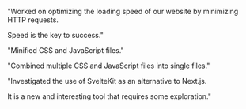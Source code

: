 "Worked on optimizing the loading speed of our website by minimizing HTTP requests.

Speed is the key to success."

"Minified CSS and JavaScript files."

"Combined multiple CSS and JavaScript files into single files."

"Investigated the use of SvelteKit as an alternative to Next.js.

It is a new and interesting tool that requires some exploration."